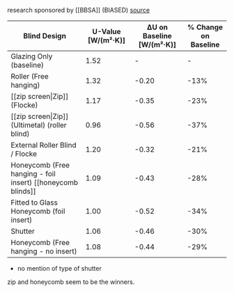 research sponsored by [[BBSA]] (BIASED)
[source](https://bbsa.org.uk/wp-content/uploads/2023/03/March-2023-BBSA-Initial-Report-v2.pdf)

| Blind Design                                                | U-Value [W/(m²·K)] | ΔU on Baseline [W/(m²·K)] | % Change on Baseline |
| ----------------------------------------------------------- | ------------------ | ------------------------- | -------------------- |
| Glazing Only (baseline)                                     | 1.52               | -                         | -                    |
| Roller (Free hanging)                                       | 1.32               | -0.20                     | -13%                 |
| [[zip screen\|Zip]] (Flocke)                                | 1.17               | -0.35                     | -23%                 |
| [[zip screen\|Zip]] (Ultimetal) (roller blind)              | 0.96               | -0.56                     | -37%                 |
| External Roller Blind / Flocke                              | 1.20               | -0.32                     | -21%                 |
| Honeycomb (Free hanging - foil insert) [[honeycomb blinds]] | 1.09               | -0.43                     | -28%                 |
| Fitted to Glass Honeycomb (foil insert)                     | 1.00               | -0.52                     | -34%                 |
| Shutter                                                     | 1.06               | -0.46                     | -30%                 |
| Honeycomb (Free hanging - no insert)                        | 1.08               | -0.44                     | -29%                 |
 - no mention of type of shutter

zip and honeycomb seem to be the winners.